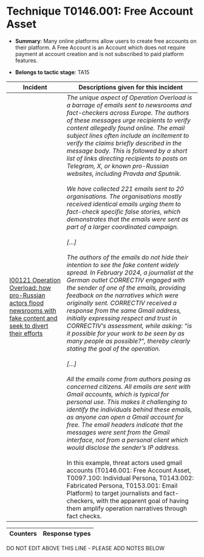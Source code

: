 # Technique T0146.001: Free Account Asset

* **Summary**: Many online platforms allow users to create free accounts on their platform. A Free Account is an Account which does not require payment at account creation and is not subscribed to paid platform features.

* **Belongs to tactic stage**: TA15


| Incident | Descriptions given for this incident |
| -------- | -------------------- |
| [I00121 Operation Overload: how pro-Russian actors flood newsrooms with fake content and seek to divert their efforts](../../generated_pages/incidents/I00121.md) | <i>The unique aspect of Operation Overload is a barrage of emails sent to newsrooms and fact-checkers across Europe. The authors of these messages urge recipients to verify content allegedly found online. The email subject lines often include an incitement to verify the claims briefly described in the message body. This is followed by a short list of links directing recipients to posts on Telegram, X, or known pro-Russian websites, including Pravda and Sputnik. <br><br>We have collected 221 emails sent to 20 organisations. The organisations mostly received identical emails urging them to fact-check specific false stories, which demonstrates that the emails were sent as part of a larger coordinated campaign.<br><br>[...]<br><br>The authors of the emails do not hide their intention to see the fake content widely spread. In February 2024, a journalist at the German outlet CORRECTIV engaged with the sender of one of the emails, providing feedback on the narratives which were originally sent. CORRECTIV received a response from the same Gmail address, initially expressing respect and trust in CORRECTIV’s assessment, while asking: “is it possible for your work to be seen by as many people as possible?”, thereby clearly stating the goal of the operation.<br><br>[...]<br><br>All the emails come from authors posing as concerned citizens. All emails are sent with Gmail accounts, which is typical for personal use. This makes it challenging to identify the individuals behind these emails, as anyone can open a Gmail account for free. The email headers indicate that the messages were sent from the Gmail interface, not from a personal client which would disclose the sender’s IP address.</i><br><br>In this example, threat actors used gmail accounts (T0146.001: Free Account Asset, T0097.100: Individual Persona, T0143.002: Fabricated Persona, T0153.001: Email Platform) to target journalists and fact-checkers, with the apparent goal of having them amplify operation narratives through fact checks. |



| Counters | Response types |
| -------- | -------------- |


DO NOT EDIT ABOVE THIS LINE - PLEASE ADD NOTES BELOW
